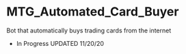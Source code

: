 # MTG_Automated_Card_Buyer
Bot that automatically buys trading cards from the internet
* In Progress UPDATED 11/20/20
